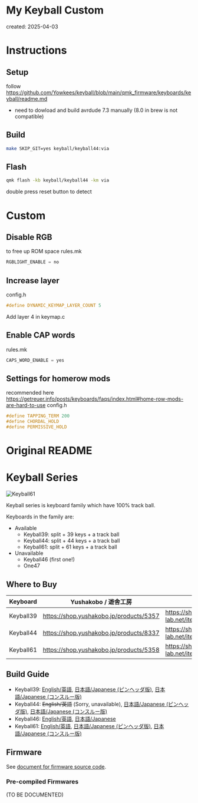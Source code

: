 # My Keyball Custom

created: 2025-04-03
# Instructions

## Setup
follow https://github.com/Yowkees/keyball/blob/main/qmk_firmware/keyboards/keyball/readme.md
- need to dowload and build avrdude 7.3 manually (8.0 in brew is not compatible)

## Build
```bash
make SKIP_GIT=yes keyball/keyball44:via
```

## Flash
```bash
qmk flash -kb keyball/keyball44 -km via
```
double press reset button to detect

# Custom
## Disable RGB
to free up ROM space
rules.mk
```scala
RGBLIGHT_ENABLE = no
```

## Increase layer
config.h
```c
#define DYNAMIC_KEYMAP_LAYER_COUNT 5
```
Add layer 4 in keymap.c
 
## Enable CAP words
rules.mk
```scala
CAPS_WORD_ENABLE = yes
```

## Settings for homerow mods
recommended here https://getreuer.info/posts/keyboards/faqs/index.html#home-row-mods-are-hard-to-use
config.h
```c
#define TAPPING_TERM 200
#define CHORDAL_HOLD
#define PERMISSIVE_HOLD
```


# Original README

# Keyball Series

![Keyball61](./keyball61/doc/rev1/images/kb61_001.jpg)

Keyball series is keyboard family which have 100% track ball.

Keyboards in the family are:

* Available
    * Keyball39: split + 39 keys + a track ball
    * Keyball44: split + 44 keys + a track ball
    * Keyball61: split + 61 keys + a track ball
* Unavailable
    * Keyball46 (first one!)
    * One47

## Where to Buy

|Keyboard   |Yushakobo / 遊舎工房                       |Shirogane Lab / 白金ラボ                                   |
|-----------|-------------------------------------------|-----------------------------------------------------------|
|Keyball39  |<https://shop.yushakobo.jp/products/5357>  |<https://shirogane-lab.net/items/64b8f8693ee3fd0045280190> |
|Keyball44  |<https://shop.yushakobo.jp/products/8337>  |<https://shirogane-lab.net/items/64b7a006eb6dbe00346cd0c5> |
|Keyball61  |<https://shop.yushakobo.jp/products/5358>  |<https://shirogane-lab.net/items/64b8ed191435c1002bc4cd30> |

## Build Guide

*   Keyball39:
    [English/英語](/keyball39/doc/rev1/buildguide_en.md),
    [日本語/Japanese (ピンヘッダ版)](./keyball39/doc/rev1/buildguide_jp.md),
    [日本語/Japanese (コンスルー版)](./keyball39/doc/rev1/buildguide_jp_conth.md)
*   Keyball44: ~~English/英語~~ (Sorry, unavailable),
    [日本語/Japanese (ピンヘッダ版)](./keyball44/doc/rev1/buildguide_jp.md),
    [日本語/Japanese (コンスルー版)](./keyball44/doc/rev1/buildguide_jp_conth.md)
*   Keyball46:
    [English/英語](./keyball46/doc/rev1/buildguide_en.md),
    [日本語/Japanese](./keyball46/doc/rev1/buildguide_jp.md)
*   Keyball61:
    [English/英語](./keyball61/doc/rev1/buildguide_en.md),
    [日本語/Japanese (ピンヘッダ版)](./keyball61/doc/rev1/buildguide_jp.md),
    [日本語/Japanese (コンスルー版)](./keyball61/doc/rev1/buildguide_jp_conth.md)

## Firmware

See [document for firmware source code](./qmk_firmware/keyboards/keyball/readme.md).

### Pre-compiled Firmwares

(TO BE DOCUMENTED)
